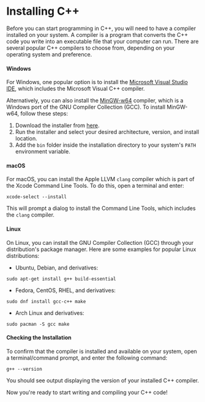 # Installing C++
Before you can start programming in C++, you will need to have a compiler installed on your system. A compiler is a program that converts the C++ code you write into an executable file that your computer can run. There are several popular C++ compilers to choose from, depending on your operating system and preference.

#### Windows
For Windows, one popular option is to install the [Microsoft Visual Studio IDE](https://visualstudio.microsoft.com/vs/), which includes the Microsoft Visual C++ compiler.

Alternatively, you can also install the [MinGW-w64](https://mingw-w64.org/doku.php) compiler, which is a Windows port of the GNU Compiler Collection (GCC). To install MinGW-w64, follow these steps:

1. Download the installer from [here](https://sourceforge.net/projects/mingw-w64/files/).
2. Run the installer and select your desired architecture, version, and install location.
3. Add the `bin` folder inside the installation directory to your system's `PATH` environment variable.

#### macOS
For macOS, you can install the Apple LLVM `clang` compiler which is part of the Xcode Command Line Tools. To do this, open a terminal and enter:

```
xcode-select --install
```

This will prompt a dialog to install the Command Line Tools, which includes the `clang` compiler.

#### Linux
On Linux, you can install the GNU Compiler Collection (GCC) through your distribution's package manager. Here are some examples for popular Linux distributions:

- Ubuntu, Debian, and derivatives:
```
sudo apt-get install g++ build-essential
```

- Fedora, CentOS, RHEL, and derivatives:
```
sudo dnf install gcc-c++ make
```

- Arch Linux and derivatives:
```
sudo pacman -S gcc make
```

#### Checking the Installation
To confirm that the compiler is installed and available on your system, open a terminal/command prompt, and enter the following command:

```
g++ --version
```

You should see output displaying the version of your installed C++ compiler.

Now you're ready to start writing and compiling your C++ code!